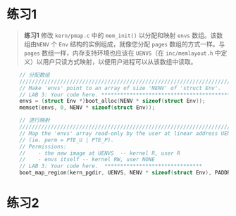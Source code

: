 # 练习1
> **练习1** 修改 `kern/pmap.c` 中的 `mem_init()` 以分配和映射 `envs` 数组。该数组由`NENV` 个 `Env` 结构的实例组成，就像您分配 `pages` 数组的方式一样。与 `pages` 数组一样，内存支持环境也应该在 `UENVS`（在 `inc/memlayout.h` 中定义）以用户只读方式映射，以便用户进程可以从该数组中读取。

```c
    // 分配数组
	//////////////////////////////////////////////////////////////////////
	// Make 'envs' point to an array of size 'NENV' of 'struct Env'.
	// LAB 3: Your code here. *****************************************
	envs = (struct Env *)boot_alloc(NENV * sizeof(struct Env));
	memset(envs, 0, NENV * sizeof(struct Env));

    // 进行映射
    //////////////////////////////////////////////////////////////////////
	// Map the 'envs' array read-only by the user at linear address UENVS
	// (ie. perm = PTE_U | PTE_P).
	// Permissions:
	//    - the new image at UENVS  -- kernel R, user R
	//    - envs itself -- kernel RW, user NONE
	// LAB 3: Your code here.  *******************************
	boot_map_region(kern_pgdir, UENVS, NENV * sizeof(struct Env), PADDR(envs), PTE_U | PTE_P);
```

# 练习2
